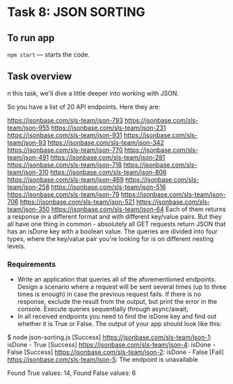 # Task 8: JSON SORTING

## To run app

`npm start` &mdash; starts the code.

## Task overview

n this task, we'll dive a little deeper into working with JSON.

So you have a list of 20 API endpoints. Here they are:

https://jsonbase.com/sls-team/json-793
https://jsonbase.com/sls-team/json-955
https://jsonbase.com/sls-team/json-231
https://jsonbase.com/sls-team/json-931
https://jsonbase.com/sls-team/json-93
https://jsonbase.com/sls-team/json-342
https://jsonbase.com/sls-team/json-770
https://jsonbase.com/sls-team/json-491
https://jsonbase.com/sls-team/json-281
https://jsonbase.com/sls-team/json-718
https://jsonbase.com/sls-team/json-310
https://jsonbase.com/sls-team/json-806
https://jsonbase.com/sls-team/json-469
https://jsonbase.com/sls-team/json-258
https://jsonbase.com/sls-team/json-516
https://jsonbase.com/sls-team/json-79
https://jsonbase.com/sls-team/json-706
https://jsonbase.com/sls-team/json-521
https://jsonbase.com/sls-team/json-350
https://jsonbase.com/sls-team/json-64
Each of them returns a response in a different format and with different key/value pairs. But they all have one thing in common - absolutely all GET requests return JSON that has an isDone key with a boolean value. The queries are divided into four types, where the key/value pair you're looking for is on different nesting levels.

### Requirements

- Write an application that queries all of the aforementioned endpoints. Design a scenario where a request will be sent several times (up to three times is enough) in case the previous request fails. If there is no response, exclude the result from the output, but print the error in the console. Execute queries sequentially through async/await;
- In all received endpoints you need to find the isDone key and find out whether it is True or False.
  The output of your app should look like this:

$ node json-sorting.js
[Success] https://jsonbase.com/sls-team/json-1: isDone - True
[Success] https://jsonbase.com/sls-team/json-4: isDone - False
[Success] https://jsonbase.com/sls-team/json-2: isDone - False
[Fail] https://jsonbase.com/sls-team/json-5: The endpoint is unavailable

Found True values: 14,
Found False values: 6
